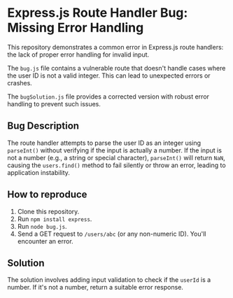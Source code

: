 # Express.js Route Handler Bug: Missing Error Handling

This repository demonstrates a common error in Express.js route handlers: the lack of proper error handling for invalid input.

The `bug.js` file contains a vulnerable route that doesn't handle cases where the user ID is not a valid integer.  This can lead to unexpected errors or crashes.

The `bugSolution.js` file provides a corrected version with robust error handling to prevent such issues. 

## Bug Description
The route handler attempts to parse the user ID as an integer using `parseInt()` without verifying if the input is actually a number. If the input is not a number (e.g., a string or special character), `parseInt()` will return `NaN`, causing the `users.find()` method to fail silently or throw an error, leading to application instability.

## How to reproduce
1. Clone this repository.
2. Run `npm install express`.
3. Run `node bug.js`.
4. Send a GET request to `/users/abc` (or any non-numeric ID). You'll encounter an error.

## Solution
The solution involves adding input validation to check if the `userId` is a number. If it's not a number, return a suitable error response.
